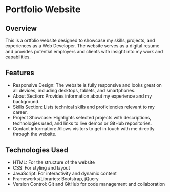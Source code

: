 # Portfolio Website

## Overview
This is a ortfolio website designed to showcase my skills, projects, and experiences as a Web Developer. The website serves as a digital resume and provides potential employers and clients with insight into my work and capabilities.

## Features
* Responsive Design: The website is fully responsive and looks great on all devices, including desktops, tablets, and smartphones.
* About Section: Provides information about my experience and my background.
* Skills Section: Lists technical skills and proficiencies relevant to my career.
* Project Showcase: Highlights selected projects with descriptions, technologies used, and links to live demos or GitHub repositories.
* Contact information: Allows visitors to get in touch with me directly through the website.

## Technologies Used
* HTML: For the structure of the website
* CSS: For styling and layout
* JavaScript: For interactivity and dynamic content
* Frameworks/Libraries: Bootstrap, jQuery
* Version Control: Git and GitHub for code management and collaboration